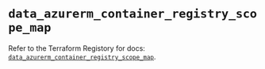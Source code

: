 # `data_azurerm_container_registry_scope_map`

Refer to the Terraform Registory for docs: [`data_azurerm_container_registry_scope_map`](https://registry.terraform.io/providers/hashicorp/azurerm/3.70.0/docs/data-sources/container_registry_scope_map).
